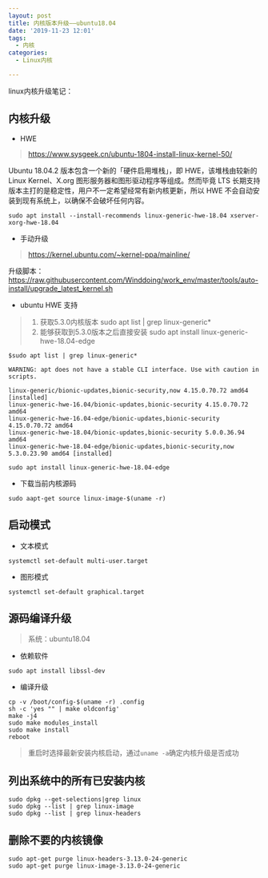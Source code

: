 ```yaml
---
layout: post
title: 内核版本升级——ubuntu18.04
date: '2019-11-23 12:01'
tags:
  - 内核
categories:
  - Linux内核

---
```


linux内核升级笔记：

<!--more-->

## 内核升级

- HWE
> https://www.sysgeek.cn/ubuntu-1804-install-linux-kernel-50/

Ubuntu 18.04.2 版本包含一个新的「硬件启用堆栈」，即 HWE，该堆栈由较新的Linux Kernel、X.org 图形服务器和图形驱动程序等组成。然而毕竟 LTS 长期支持版本主打的是稳定性，用户不一定希望经常有新内核更新，所以 HWE 不会自动安装到现有系统上，以确保不会破坏任何内容。

``` shell
sudo apt install --install-recommends linux-generic-hwe-18.04 xserver-xorg-hwe-18.04
```

- 手动升级

> https://kernel.ubuntu.com/~kernel-ppa/mainline/

升级脚本：https://raw.githubusercontent.com/Winddoing/work_env/master/tools/auto-install/upgrade_latest_kernel.sh


- ubuntu HWE 支持

>1. 获取5.3.0内核版本 sudo apt list | grep linux-generic*
>2. 能够获取到5.3.0版本之后直接安装 sudo apt install linux-generic-hwe-18.04-edge

``` shell
$sudo apt list | grep linux-generic*

WARNING: apt does not have a stable CLI interface. Use with caution in scripts.

linux-generic/bionic-updates,bionic-security,now 4.15.0.70.72 amd64 [installed]
linux-generic-hwe-16.04/bionic-updates,bionic-security 4.15.0.70.72 amd64
linux-generic-hwe-16.04-edge/bionic-updates,bionic-security 4.15.0.70.72 amd64
linux-generic-hwe-18.04/bionic-updates,bionic-security 5.0.0.36.94 amd64
linux-generic-hwe-18.04-edge/bionic-updates,bionic-security,now 5.3.0.23.90 amd64 [installed]

sudo apt install linux-generic-hwe-18.04-edge
```

- 下载当前内核源码

``` shell
sudo aapt-get source linux-image-$(uname -r)
```

## 启动模式

- 文本模式
``` shell
systemctl set-default multi-user.target
```

- 图形模式
``` shell
systemctl set-default graphical.target
```

## 源码编译升级

> 系统：ubuntu18.04

- 依赖软件
``` shell
sudo apt install libssl-dev
```

- 编译升级
``` shell
cp -v /boot/config-$(uname -r) .config
sh -c 'yes "" | make oldconfig'
make -j4
sudo make modules_install
sudo make install
reboot
```
> 重启时选择最新安装内核启动，通过`uname -a`确定内核升级是否成功

## 列出系统中的所有已安装内核

``` shell
sudo dpkg --get-selections|grep linux
sudo dpkg --list | grep linux-image
sudo dpkg --list | grep linux-headers
```

## 删除不要的内核镜像

``` shell
sudo apt-get purge linux-headers-3.13.0-24-generic
sudo apt-get purge linux-image-3.13.0-24-generic
```
